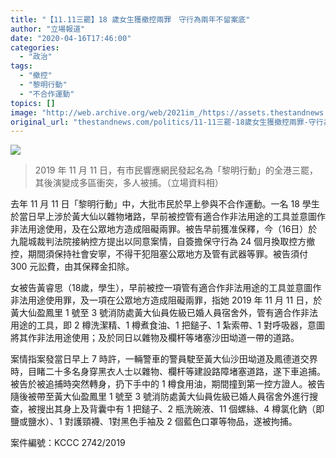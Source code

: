 ```yaml
---
title: "【11.11三罷】18 歲女生獲撤控兩罪　守行為兩年不留案底"
author: "立場報道"
date: "2020-04-16T17:46:00"
categories:
  - "政治"
tags:
  - "撤控"
  - "黎明行動"
  - "不合作運動"
topics: []
image: "http://web.archive.org/web/2021im_/https://assets.thestandnews.com/media/photos/75258562_10156745135272544_3347347470114881536_o_M38Ck.png"
original_url: "thestandnews.com/politics/11-11三罷-18歲女生獲撤控兩罪-守行為兩年不留案底"
---
```

![](http://web.archive.org/web/2021im_/https://assets.thestandnews.com/media/photos/75258562_10156745135272544_3347347470114881536_o_M38Ck.png)
> 2019 年 11 月 11 日，有市民響應網民發起名為「黎明行動」的全港三罷，其後演變成多區衝突，多人被捕。（立場資料相）

去年 11 月 11 日「黎明行動」中，大批市民於早上參與不合作運動。一名 18 學生於當日早上涉於黃大仙以雜物堵路，早前被控管有適合作非法用途的工具並意圖作非法用途使用，及在公眾地方造成阻礙兩罪。被告早前獲准保釋，今（16日）於九龍城裁判法院接納控方提出以同意案情，自簽擔保守行為 24 個月換取控方撤控，期間須保持社會安寧，不得干犯阻塞公眾地方及管有武器等罪。被告須付 300 元訟費，由其保釋金扣除。

女被告黃睿思（18歲，學生），早前被控一項管有適合作非法用途的工具並意圖作非法用途使用罪，及一項在公眾地方造成阻礙兩罪，指她 2019 年 11 月 11 日，於黃大仙盈鳳里 1 號至 3 號消防處黃大仙員佐級已婚人員宿舍外，管有適合作非法用途的工具，即 2 樽洗潔精、1 樽煮食油、1 把鎚子、1 紮索帶、1 對呼吸器，意圖將其作非法用途使用；及於同日以雜物及欄杆等堵塞沙田坳道一帶的道路。

案情指案發當日早上 7 時許，一輛警車的警員駛至黃大仙沙田坳道及鳳德道交界時，目睹二十多名身穿黑衣人士以雜物、欄杆等建設路障堵塞道路，遂下車追捕。被告於被追捕時突然轉身，扔下手中的 1 樽食用油，期間撞到第一控方證人。被告隨後被帶至黃大仙盈鳳里 1 號至 3 號消防處黃大仙員佐級已婚人員宿舍外進行搜查，被搜出其身上及背囊中有 1 把鎚子、2 瓶洗碗液、11 個螺絲、4 樽氯化鈉（即鹽或鹽水）、1 對護頸襪、1對黑色手袖及 2 個藍色口罩等物品，遂被拘捕。

  
案件編號：KCCC 2742/2019